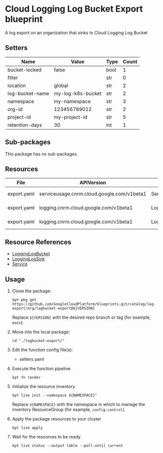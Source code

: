 <!-- BEGINNING OF PRE-COMMIT-BLUEPRINT DOCS HOOK:TITLE -->
# Cloud Logging Log Bucket Export blueprint


<!-- END OF PRE-COMMIT-BLUEPRINT DOCS HOOK:TITLE -->
<!-- BEGINNING OF PRE-COMMIT-BLUEPRINT DOCS HOOK:BODY -->
A log export on an organization that sinks to Cloud Logging Log Bucket

## Setters

|      Name       |       Value       | Type | Count |
|-----------------|-------------------|------|-------|
| bucket-locked   | false             | bool |     1 |
| filter          |                   | str  |     0 |
| location        | global            | str  |     2 |
| log-bucket-name | my-log-k8s-bucket | str  |     2 |
| namespace       | my-namespace      | str  |     3 |
| org-id          |      123456789012 | str  |     2 |
| project-id      | my-project-id     | str  |     5 |
| retention-days  |                30 | int  |     1 |

## Sub-packages

This package has no sub-packages.

## Resources

|    File     |                 APIVersion                 |       Kind       |            Name            |  Namespace   |
|-------------|--------------------------------------------|------------------|----------------------------|--------------|
| export.yaml | serviceusage.cnrm.cloud.google.com/v1beta1 | Service          | my-project-id-logbucket    | my-namespace |
| export.yaml | logging.cnrm.cloud.google.com/v1beta1      | LoggingLogSink   | 123456789012-logbucketsink | my-namespace |
| export.yaml | logging.cnrm.cloud.google.com/v1beta1      | LoggingLogBucket | my-log-k8s-bucket          | my-namespace |

## Resource References

- [LoggingLogBucket](https://cloud.google.com/config-connector/docs/reference/resource-docs/logging/logginglogbucket)
- [LoggingLogSink](https://cloud.google.com/config-connector/docs/reference/resource-docs/logging/logginglogsink)
- [Service](https://cloud.google.com/config-connector/docs/reference/resource-docs/serviceusage/service)

## Usage

1.  Clone the package:
    ```shell
    kpt pkg get https://github.com/GoogleCloudPlatform/blueprints.git/catalog/log-export/org/logbucket-export@${VERSION}
    ```
    Replace `${VERSION}` with the desired repo branch or tag
    (for example, `main`).

1.  Move into the local package:
    ```shell
    cd "./logbucket-export/"
    ```

1.  Edit the function config file(s):
    - setters.yaml

1.  Execute the function pipeline
    ```shell
    kpt fn render
    ```

1.  Initialize the resource inventory
    ```shell
    kpt live init --namespace ${NAMESPACE}"
    ```
    Replace `${NAMESPACE}` with the namespace in which to manage
    the inventory ResourceGroup (for example, `config-control`).

1.  Apply the package resources to your cluster
    ```shell
    kpt live apply
    ```

1.  Wait for the resources to be ready
    ```shell
    kpt live status --output table --poll-until current
    ```

<!-- END OF PRE-COMMIT-BLUEPRINT DOCS HOOK:BODY -->
